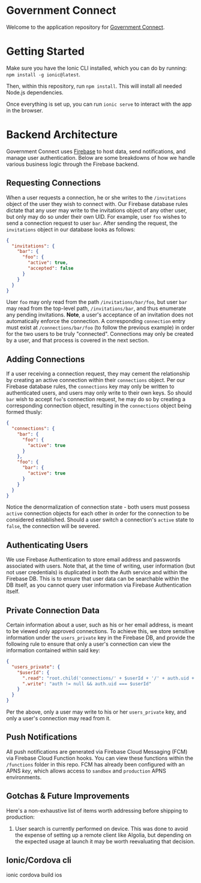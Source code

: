 Government Connect
=================

Welcome to the application repository for [Government Connect](https://governmentconnect.net/).

# Getting Started 

Make sure you have the Ionic CLI installed, which you can do by running: `npm install -g ionic@latest`.

Then, within this repository, run `npm install`. This will install all needed Node.js dependencies.

Once everything is set up, you can run `ionic serve` to interact with the app in the browser.

# Backend Architecture

Government Connect uses [Firebase](https://firebase.com) to host data, send notifications, and manage user authentication. Below are some breakdowns of how we handle various business logic through the Firebase backend.

## Requesting Connections

When a user requests a connection, he or she writes to the `/invitations` object of the user they wish to connect with. Our Firebase database rules dictate that any user may write to the invitations object of any other user, but only may do so under their own UID. For example, user `foo` wishes to send a connection request to user `bar`. After sending the request, the `invitations` object in our database looks as follows: 

```json
{
  "invitations": {
    "bar": {
      "foo": {
        "active": true,
        "accepted": false
      }
    }
  }
}
```

User `foo` may only read from the path `/invitations/bar/foo`, but user `bar` may read from the top-level path, `/invitations/bar`, and thus enumerate any pending invitations. __Note__, a user's acceptance of an invitation does not automatically enforce the connection. A corresponding `connection` entry must exist at `/connections/bar/foo` (to follow the previous example) in order for the two users to be truly "connected". Connections may only be created by a user, and that process is covered in the next section.

## Adding Connections

If a user receiving a connection request, they may cement the relationship by creating an active connection within their `connections` object. Per our Firebase database rules, the `connections` key may only be written to authenticated users, and users may only write to their own keys. So should `bar` wish to accept `foo`'s connection request, he may do so by creating a corresponding connection object, resulting in the `connections` object being formed thusly:

```json
{
  "connections": {
    "bar": {
      "foo": {
        "active": true
      }
    },
    "foo": {
      "bar": {
        "active": true
      }
    }
  }
}
```

Notice the denormalization of connection state - both users must possess `active` connection objects for each other in order for the connection to be considered established. Should a user switch a connection's `active` state to `false`, the connection will be severed.

## Authenticating Users

We use Firebase Authentication to store email address and passwords associated with users. Note that, at the time of writing, user information (but not user credentials) is duplicated in both the Auth service and within the Firebase DB. This is to ensure that user data can be searchable within the DB itself, as you cannot query user information via Firebase Authentication itself.

## Private Connection Data

Certain information about a user, such as his or her email address, is meant to be viewed only approved connections. To achieve this, we store sensitive information under the `users_private` key in the Firebase DB, and provide the following rule to ensure that only a user's connection can view the information contained within said key:

```json
{
  "users_private": {
    "$userId": {
      ".read": "root.child('connections/' + $userId + '/' + auth.uid + '/active').val() === true",
      ".write": "auth != null && auth.uid === $userId"
    }
  }
}
```

Per the above, only a user may write to his or her `users_private` key, and only a user's connection may read from it.

## Push Notifications

All push notifications are generated via Firebase Cloud Messaging (FCM) via Firebase Cloud Function hooks. You can view these functions within the `/functions` folder in this repo. FCM has already been configured with an APNS _key_, which allows access to `sandbox` and `production` APNS environments. 

## Gotchas & Future Improvements

Here's a non-exhaustive list of items worth addressing before shipping to production:

1. User search is currently performed on device. This was done to avoid the expense of setting up a remote client like Algolia, but depending on the expected usage at launch it may be worth reevaluating that decision.

## Ionic/Cordova cli 
ionic cordova build ios


